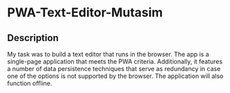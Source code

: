 # PWA-Text-Editor-Mutasim

## Description

My task was to build a text editor that runs in the browser. The app
is a single-page application that meets the PWA criteria. Additionally, it features a number of data persistence techniques that serve as redundancy in case one of the options is not supported by the browser. The application will also function offline.